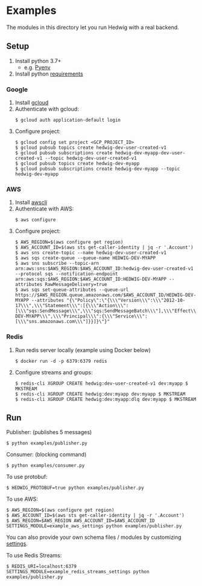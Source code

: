 # Examples

The modules in this directory let you run Hedwig with a real backend.

## Setup

1. Install python 3.7+
    - e.g. [Pyenv](https://github.com/pyenv/pyenv-installer)
1. Install python [requirements](requirements.txt)

### Google

1. Install [gcloud](https://cloud.google.com/sdk/gcloud)
1. Authenticate with gcloud:
   ```shell script
   $ gcloud auth application-default login
   ``` 
1. Configure project:
    ```shell script
    $ gcloud config set project <GCP_PROJECT_ID>
    $ gcloud pubsub topics create hedwig-dev-user-created-v1
    $ gcloud pubsub subscriptions create hedwig-dev-myapp-dev-user-created-v1 --topic hedwig-dev-user-created-v1
    $ gcloud pubsub topics create hedwig-dev-myapp
    $ gcloud pubsub subscriptions create hedwig-dev-myapp --topic hedwig-dev-myapp
    ```

### AWS

1. Install [awscli](https://aws.amazon.com/cli/)
1. Authenticate with AWS:
   ```shell script
   $ aws configure
   ```
1. Configure project:
    ```shell script
    $ AWS_REGION=$(aws configure get region)
    $ AWS_ACCOUNT_ID=$(aws sts get-caller-identity | jq -r '.Account')
    $ aws sns create-topic --name hedwig-dev-user-created-v1
    $ aws sqs create-queue --queue-name HEDWIG-DEV-MYAPP
    $ aws sns subscribe --topic-arn arn:aws:sns:$AWS_REGION:$AWS_ACCOUNT_ID:hedwig-dev-user-created-v1 --protocol sqs --notification-endpoint arn:aws:sqs:$AWS_REGION:$AWS_ACCOUNT_ID:HEDWIG-DEV-MYAPP --attributes RawMessageDelivery=true
    $ aws sqs set-queue-attributes --queue-url https://$AWS_REGION.queue.amazonaws.com/$AWS_ACCOUNT_ID/HEDWIG-DEV-MYAPP --attributes "{\"Policy\":\"{\\\"Version\\\":\\\"2012-10-17\\\",\\\"Statement\\\":[{\\\"Action\\\":[\\\"sqs:SendMessage\\\",\\\"sqs:SendMessageBatch\\\"],\\\"Effect\\\":\\\"Allow\\\",\\\"Resource\\\":\\\"arn:aws:sqs:$AWS_REGION:$AWS_ACCOUNT_ID:HEDWIG-DEV-MYAPP\\\",\\\"Principal\\\":{\\\"Service\\\":[\\\"sns.amazonaws.com\\\"]}}]}\"}"
    ```

### Redis

1. Run redis server locally (example using Docker below)
    ```shell script
    $ docker run -d -p 6379:6379 redis
    ```
1. Configure streams and groups:
    ```shell script
    $ redis-cli XGROUP CREATE hedwig:dev-user-created-v1 dev:myapp $ MKSTREAM
    $ redis-cli XGROUP CREATE hedwig:dev:myapp dev:myapp $ MKSTREAM
    $ redis-cli XGROUP CREATE hedwig:dev:myapp:dlq dev:myapp $ MKSTREAM
    ```

## Run

Publisher: (publishes 5 messages)

```shell script
$ python examples/publisher.py
```

Consumer: (blocking command)

```shell script
$ python examples/consumer.py
```

To use protobuf:

```shell script
$ HEDWIG_PROTOBUF=true python examples/publisher.py
```

To use AWS:

```shell script
$ AWS_REGION=$(aws configure get region)
$ AWS_ACCOUNT_ID=$(aws sts get-caller-identity | jq -r '.Account')
$ AWS_REGION=$AWS_REGION AWS_ACCOUNT_ID=$AWS_ACCOUNT_ID SETTINGS_MODULE=example_aws_settings python examples/publisher.py
```

You can also provide your own schema files / modules by customizing [settings](example_settings.py).

To use Redis Streams:
```shell script
$ REDIS_URI=localhost:6379 SETTINGS_MODULE=example_redis_streams_settings python examples/publisher.py
```
